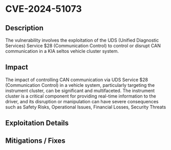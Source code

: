 # CVE-2024-51073

## Description
The vulnerability involves the exploitation of the UDS (Unified Diagnostic Services) Service $28 (Communication Control) to control or disrupt CAN communication in a KIA seltos vehicle cluster system.

## Impact
The impact of controlling CAN communication via UDS Service $28 (Communication Control) in a vehicle system, particularly targeting the instrument cluster, can be significant and multifaceted. The instrument cluster is a critical component for providing real-time information to the driver, and its disruption or manipulation can have severe consequences such as Safety Risks, Operational Issues,	Financial Losses,	Security Threats

## Exploitation Details




## Mitigations / Fixes
